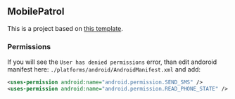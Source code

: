 ﻿## MobilePatrol
This is a project based on [this template](https://github.com/abik11/vue-cordova).

### Permissions
If you will see the `User has denied permissions` error, than edit andoroid manifest here: `./platforms/android/AndroidManifest.xml` and add:
```xml
<uses-permission android:name="android.permission.SEND_SMS" />
<uses-permission android:name="android.permission.READ_PHONE_STATE" />
```
